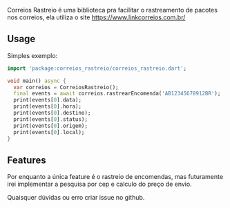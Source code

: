 Correios Rastreio é uma biblioteca pra facilitar o rastreamento de pacotes nos correios, ela utiliza o site https://www.linkcorreios.com.br/

## Usage

Simples exemplo:

```dart
import 'package:correios_rastreio/correios_rastreio.dart';

void main() async {
  var correios = CorreiosRastreio();
  final events = await correios.rastrearEncomenda('AB12345678912BR');
  print(events[0].data);
  print(events[0].hora);
  print(events[0].destino);
  print(events[0].status);
  print(events[0].origem);
  print(events[0].local);
}

```

## Features

Por enquanto a única feature é o rastreio de encomendas, mas futuramente irei implementar a pesquisa por cep e calculo do preço de envio.

Quaisquer dúvidas ou erro criar issue no github.
